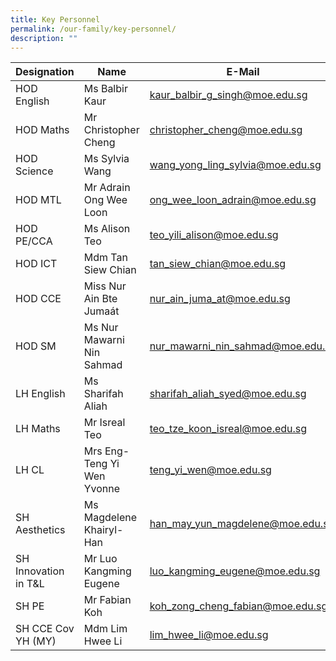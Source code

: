 ```yaml
---
title: Key Personnel
permalink: /our-family/key-personnel/
description: ""
---
```

|Designation | Name | E-Mail |
| -------- | -------- | -------- |
| HOD English     | Ms Balbir Kaur     | kaur_balbir_g_singh@moe.edu.sg     |
| HOD Maths | Mr Christopher Cheng | christopher_cheng@moe.edu.sg
| HOD Science | Ms Sylvia Wang | wang_yong_ling_sylvia@moe.edu.sg
| HOD MTL | Mr Adrain Ong Wee Loon | ong_wee_loon_adrain@moe.edu.sg
 HOD PE/CCA | Ms Alison Teo | teo_yili_alison@moe.edu.sg
 HOD ICT | Mdm Tan Siew Chian | tan_siew_chian@moe.edu.sg
 HOD CCE | Miss Nur Ain Bte Jumaát | nur_ain_juma_at@moe.edu.sg
 HOD SM | Ms Nur Mawarni Nin Sahmad | nur_mawarni_nin_sahmad@moe.edu.sg
 LH English | Ms Sharifah Aliah | sharifah_aliah_syed@moe.edu.sg
 LH Maths | Mr Isreal Teo | teo_tze_koon_isreal@moe.edu.sg
 LH CL | Mrs Eng-Teng Yi Wen Yvonne | teng_yi_wen@moe.edu.sg
 SH Aesthetics | Ms Magdelene Khairyl-Han | han_may_yun_magdelene@moe.edu.sg
 SH Innovation in T&L | Mr Luo Kangming Eugene | luo_kangming_eugene@moe.edu.sg
 SH PE | Mr Fabian Koh | koh_zong_cheng_fabian@moe.edu.sg
 SH CCE Cov YH (MY) | Mdm Lim Hwee Li | lim_hwee_li@moe.edu.sg
 